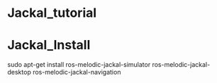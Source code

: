 # Jackal_tutorial

# Jackal_Install

  sudo apt-get install ros-melodic-jackal-simulator ros-melodic-jackal-desktop ros-melodic-jackal-navigation
